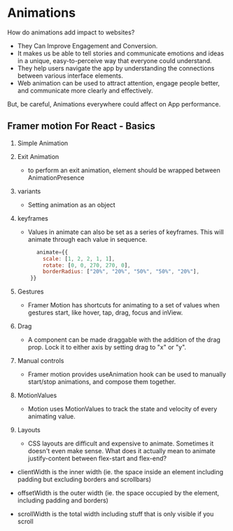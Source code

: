 # Animations

How do animations add impact to websites?

- They Can Improve Engagement and Conversion.
- It makes us be able to tell stories and communicate emotions and ideas in a unique, easy-to-perceive way that everyone could understand.
- They help users navigate the app by understanding the connections between various interface elements.
- Web animation can be used to attract attention, engage people better, and communicate more clearly and effectively.

But, be careful, Animations everywhere could affect on App performance.

## Framer motion For React - Basics

1. Simple Animation

2. Exit Animation

   - to perform an exit animation, element should be wrapped between AnimationPresence

3. variants

   - Setting animation as an object

4. keyframes

   - Values in animate can also be set as a series of keyframes. This will animate through each value in sequence.

   ```javascript
         animate={{
           scale: [1, 2, 2, 1, 1],
           rotate: [0, 0, 270, 270, 0],
           borderRadius: ["20%", "20%", "50%", "50%", "20%"],
       }}
   ```

5. Gestures

   - Framer Motion has shortcuts for animating to a set of values when gestures start, like hover, tap, drag, focus and inView.

6. Drag

   - A component can be made draggable with the addition of the drag prop. Lock it to either axis by setting drag to "x" or "y".

7. Manual controls

   - Framer motion provides useAnimation hook can be used to manually start/stop animations, and compose them together.

8. MotionValues

   - Motion uses MotionValues to track the state and velocity of every animating value.

9. Layouts
   - CSS layouts are difficult and expensive to animate.
     Sometimes it doesn't even make sense. What does it actually mean to animate justify-content between flex-start and flex-end?

- clientWidth is the inner width (ie. the space inside an element including padding but excluding borders and scrollbars)

- offsetWidth is the outer width (ie. the space occupied by the element, including padding and borders)

- scrollWidth is the total width including stuff that is only visible if you scroll
